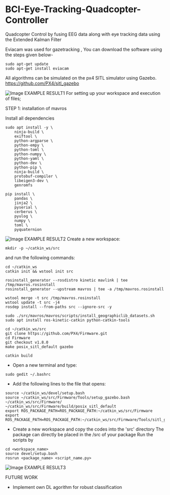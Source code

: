 # BCI-Eye-Tracking-Quadcopter-Controller
Quadcopter Control by fusing EEG data along with eye tracking data using the Extended Kalman Filter

Eviacam was used for gazetracking ,
You can download the software using the steps given below-

```
sudo apt-get update
sudo apt-get install eviacam
```
All algorithms can be simulated on the px4 SITL simulator using Gazebo.
https://github.com/PX4/sitl_gazebo

![Image EXAMPLE RESULT1](https://github.com/Matnay/Quad_BCI_EYE_TRACK_FUSION_EKF/blob/master/Pictures/Screenshot%20from%202019-06-30%2019-06-19.png)
For setting up your workspace and execution of files;

STEP 1:
installation of mavros

Install all dependencies

```
sudo apt install -y \
	ninja-build \
	exiftool \
	python-argparse \
	python-empy \
	python-toml \
	python-numpy \
	python-yaml \
	python-dev \
	python-pip \
	ninja-build \
	protobuf-compiler \
	libeigen3-dev \
	genromfs

pip install \
	pandas \
	jinja2 \
	pyserial \
	cerberus \
	pyulog \
	numpy \
	toml \
	pyquaternion
```
![Image EXAMPLE RESULT2](https://github.com/Matnay/Quad_BCI_EYE_TRACK_FUSION_EKF/blob/master/Pictures/Screenshot%20from%202020-03-13%2023-10-28.png)
Create a new workspace:	
```	
mkdir -p ~/catkin_ws/src
```
and run the following commands:
```
cd ~/catkin_ws
catkin init && wstool init src

rosinstall_generator --rosdistro kinetic mavlink | tee /tmp/mavros.rosinstall
rosinstall_generator --upstream mavros | tee -a /tmp/mavros.rosinstall

wstool merge -t src /tmp/mavros.rosinstall
wstool update -t src -j4
rosdep install --from-paths src --ignore-src -y

sudo ./src/mavros/mavros/scripts/install_geographiclib_datasets.sh
sudo apt install ros-kinetic-catkin python-catkin-tools

cd ~/catkin_ws/src
git clone https://github.com/PX4/Firmware.git
cd Firmware
git checkout v1.8.0
make posix_sitl_default gazebo

catkin build
```

* Open a new terminal and type:
```
sudo gedit ~/.bashrc
```
* Add the following lines to the file that opens:
```
source ~/catkin_ws/devel/setup.bash
source ~/catkin_ws/src/Firmware/Tools/setup_gazebo.bash ~/catkin_ws/src/Firmware/ ~/catkin_ws/src/Firmware/build/posix_sitl_default
export ROS_PACKAGE_PATH=ROS_PACKAGE_PATH:~/catkin_ws/src/Firmware
export ROS_PACKAGE_PATH=ROS_PACKAGE_PATH:~/catkin_ws/src/Firmware/Tools/sitl_gazebo
```
* Create a new workspace and copy the codes into the 'src' directory
 The package can directly be placed in the /src of your package
 Run the scripts by
```
cd <workspace_name>
source devel/setup.bash
rosrun <package_name> <script_name.py>
```
![Image EXAMPLE RESULT3](https://github.com/Matnay/Quad_BCI_EYE_TRACK_FUSION_EKF/blob/master/Pictures/Screenshot%20from%202020-05-01%2015-56-23.png)

FUTURE WORK
* Implement own DL agorithm for robust classification
